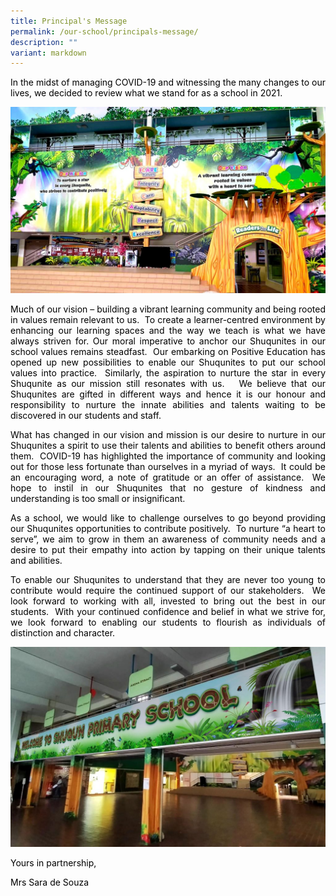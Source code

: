 ```yaml
---
title: Principal's Message
permalink: /our-school/principals-message/
description: ""
variant: markdown
---
```

<p style="text-align: justify;"><span style="color: #000000;">In the midst of managing COVID-19 and witnessing the many changes to our lives, we decided to review what we stand for as a school in 2021.</span></p>

![](/images/FEATURE-WALL-@-CONCOURSE_VISUAL-2-1024x604.jpg)
<p style="text-align: justify;"><span style="color: #000000;">Much of our vision – building a vibrant learning community and being rooted in values remain relevant to us.&nbsp; To create a learner-centred environment by enhancing our learning spaces and the way we teach is what we have always striven for. Our moral imperative to anchor our Shuqunites in our school values remains steadfast.&nbsp; Our embarking on Positive Education has opened up new possibilities to enable our Shuqunites to put our school values into practice.&nbsp; Similarly, the aspiration to nurture the star in every Shuqunite as our mission still resonates with us.&nbsp;&nbsp; We believe that our Shuqunites are gifted in different ways and hence it is our honour and responsibility to nurture the innate abilities and talents waiting to be discovered in our students and staff.</span></p>
<p style="text-align: justify;"><span style="color: #000000;">What has changed in our vision and mission is our desire to nurture in our Shuqunites a spirit to use their talents and abilities to benefit others around them.&nbsp; COVID-19 has highlighted the importance of community and looking out for those less fortunate than ourselves in a myriad of ways.&nbsp; It could be an encouraging word, a note of gratitude or an offer of assistance.&nbsp; We hope to instil in our Shuqunites that no gesture of kindness and understanding is too small or insignificant.</span></p>
<p style="text-align: justify;"><span style="color: #000000;">As a school, we would like to challenge ourselves to go beyond providing our Shuqunites opportunities to contribute positively.&nbsp; To nurture “a heart to serve”, we aim to grow in them an awareness of community needs and a desire to put their empathy into action by tapping on their unique talents and abilities.</span></p>
<p style="text-align: justify;"><span style="color: #000000;">To enable our Shuqunites to understand that they are never too young to contribute would require the continued support of our stakeholders.&nbsp; We look forward to working with all, invested to bring out the best in our students.&nbsp; With your continued confidence and belief in what we strive for, we look forward to enabling our students to flourish as individuals of distinction and character.</span></p>

![](/images/0002-1024x652.jpg)
<p style="text-align: justify;"><span style="color: #000000;">Yours in partnership,</span></p>
<p style="text-align: justify;"><span style="color: #000000;">Mrs Sara de Souza</span></p>